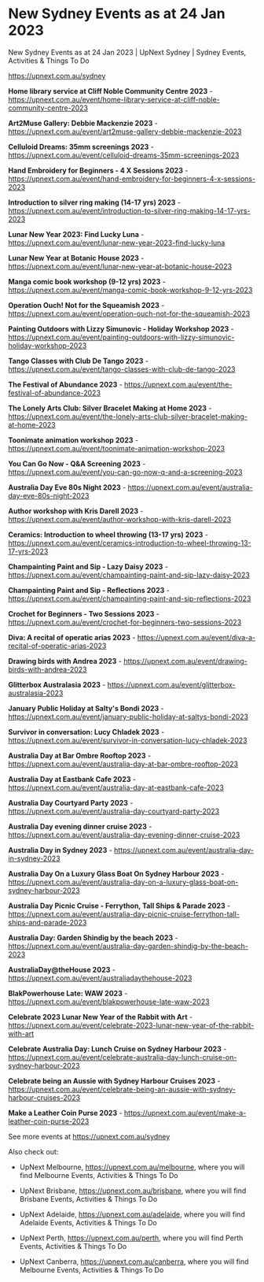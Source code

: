 # New Sydney Events as at 24 Jan 2023
New Sydney Events as at 24 Jan 2023 | UpNext Sydney | Sydney Events, Activities &amp; Things To Do

https://upnext.com.au/sydney


**Home library service at Cliff Noble Community Centre 2023** - https://upnext.com.au/event/home-library-service-at-cliff-noble-community-centre-2023

**Art2Muse Gallery: Debbie Mackenzie 2023** - https://upnext.com.au/event/art2muse-gallery-debbie-mackenzie-2023

**Celluloid Dreams: 35mm screenings 2023** - https://upnext.com.au/event/celluloid-dreams-35mm-screenings-2023

**Hand Embroidery for Beginners - 4 X Sessions 2023** - https://upnext.com.au/event/hand-embroidery-for-beginners-4-x-sessions-2023

**Introduction to silver ring making (14-17 yrs) 2023** - https://upnext.com.au/event/introduction-to-silver-ring-making-14-17-yrs-2023

**Lunar New Year 2023: Find Lucky Luna** - https://upnext.com.au/event/lunar-new-year-2023-find-lucky-luna

**Lunar New Year at Botanic House 2023** - https://upnext.com.au/event/lunar-new-year-at-botanic-house-2023

**Manga comic book workshop (9-12 yrs) 2023** - https://upnext.com.au/event/manga-comic-book-workshop-9-12-yrs-2023

**Operation Ouch! Not for the Squeamish 2023** - https://upnext.com.au/event/operation-ouch-not-for-the-squeamish-2023

**Painting Outdoors with Lizzy Simunovic - Holiday Workshop 2023** - https://upnext.com.au/event/painting-outdoors-with-lizzy-simunovic-holiday-workshop-2023

**Tango Classes with Club De Tango 2023** - https://upnext.com.au/event/tango-classes-with-club-de-tango-2023

**The Festival of Abundance 2023** - https://upnext.com.au/event/the-festival-of-abundance-2023

**The Lonely Arts Club: Silver Bracelet Making at Home 2023** - https://upnext.com.au/event/the-lonely-arts-club-silver-bracelet-making-at-home-2023

**Toonimate animation workshop 2023** - https://upnext.com.au/event/toonimate-animation-workshop-2023

**You Can Go Now - Q&A Screening 2023** - https://upnext.com.au/event/you-can-go-now-q-and-a-screening-2023

**Australia Day Eve 80s Night 2023** - https://upnext.com.au/event/australia-day-eve-80s-night-2023

**Author workshop with Kris Darell 2023** - https://upnext.com.au/event/author-workshop-with-kris-darell-2023

**Ceramics: Introduction to wheel throwing (13-17 yrs) 2023** - https://upnext.com.au/event/ceramics-introduction-to-wheel-throwing-13-17-yrs-2023

**Champainting Paint and Sip - Lazy Daisy 2023** - https://upnext.com.au/event/champainting-paint-and-sip-lazy-daisy-2023

**Champainting Paint and Sip - Reflections 2023** - https://upnext.com.au/event/champainting-paint-and-sip-reflections-2023

**Crochet for Beginners - Two Sessions 2023** - https://upnext.com.au/event/crochet-for-beginners-two-sessions-2023

**Diva: A recital of operatic arias 2023** - https://upnext.com.au/event/diva-a-recital-of-operatic-arias-2023

**Drawing birds with Andrea 2023** - https://upnext.com.au/event/drawing-birds-with-andrea-2023

**Glitterbox Australasia 2023** - https://upnext.com.au/event/glitterbox-australasia-2023

**January Public Holiday at Salty's Bondi 2023** - https://upnext.com.au/event/january-public-holiday-at-saltys-bondi-2023

**Survivor in conversation: Lucy Chladek 2023** - https://upnext.com.au/event/survivor-in-conversation-lucy-chladek-2023

**Australia Day at Bar Ombre Rooftop 2023** - https://upnext.com.au/event/australia-day-at-bar-ombre-rooftop-2023

**Australia Day at Eastbank Cafe 2023** - https://upnext.com.au/event/australia-day-at-eastbank-cafe-2023

**Australia Day Courtyard Party 2023** - https://upnext.com.au/event/australia-day-courtyard-party-2023

**Australia Day evening dinner cruise 2023** - https://upnext.com.au/event/australia-day-evening-dinner-cruise-2023

**Australia Day in Sydney 2023** - https://upnext.com.au/event/australia-day-in-sydney-2023

**Australia Day On a Luxury Glass Boat On Sydney Harbour 2023** - https://upnext.com.au/event/australia-day-on-a-luxury-glass-boat-on-sydney-harbour-2023

**Australia Day Picnic Cruise - Ferrython, Tall Ships & Parade 2023** - https://upnext.com.au/event/australia-day-picnic-cruise-ferrython-tall-ships-and-parade-2023

**Australia Day: Garden Shindig by the beach 2023** - https://upnext.com.au/event/australia-day-garden-shindig-by-the-beach-2023

**AustraliaDay@theHouse 2023** - https://upnext.com.au/event/australiadaythehouse-2023

**BlakPowerhouse Late: WAW 2023** - https://upnext.com.au/event/blakpowerhouse-late-waw-2023

**Celebrate 2023 Lunar New Year of the Rabbit with Art** - https://upnext.com.au/event/celebrate-2023-lunar-new-year-of-the-rabbit-with-art

**Celebrate Australia Day: Lunch Cruise on Sydney Harbour 2023** - https://upnext.com.au/event/celebrate-australia-day-lunch-cruise-on-sydney-harbour-2023

**Celebrate being an Aussie with Sydney Harbour Cruises 2023** - https://upnext.com.au/event/celebrate-being-an-aussie-with-sydney-harbour-cruises-2023

**Make a Leather Coin Purse 2023** - https://upnext.com.au/event/make-a-leather-coin-purse-2023



See more events at https://upnext.com.au/sydney


Also check out:

* UpNext Melbourne, https://upnext.com.au/melbourne, where you will find Melbourne Events, Activities & Things To Do

* UpNext Brisbane, https://upnext.com.au/brisbane, where you will find Brisbane Events, Activities & Things To Do

* UpNext Adelaide, https://upnext.com.au/adelaide, where you will find Adelaide Events, Activities & Things To Do

* UpNext Perth, https://upnext.com.au/perth, where you will find Perth Events, Activities & Things To Do

* UpNext Canberra, https://upnext.com.au/canberra, where you will find Melbourne Events, Activities & Things To Do